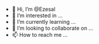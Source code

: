 - 👋 Hi, I’m @Ezesal
- 👀 I’m interested in ...
- 🌱 I’m currently learning ...
- 💞️ I’m looking to collaborate on ...
- 📫 How to reach me ...

<!---
Ezesal/Ezesal is a ✨ special ✨ repository because its `README.md` (this file) appears on your GitHub profile.
You can click the Preview link to take a look at your changes.
--->
